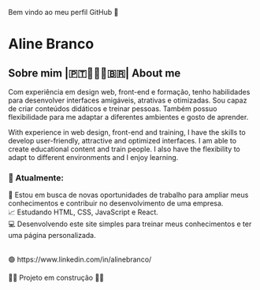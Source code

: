 Bem vindo ao meu perfil GitHub 👋

<h1>Aline Branco</h1>

<h2>Sobre mim |🇵🇹👩🏼‍🦰🇧🇷| About me</h2>

Com experiência em design web, front-end e formação, tenho habilidades para desenvolver interfaces amigáveis, atrativas e otimizadas. Sou capaz de criar conteúdos didáticos e treinar pessoas. Também possuo flexibilidade para me adaptar a diferentes ambientes e gosto de aprender.

With experience in web design, front-end and training, I have the skills to develop user-friendly, attractive and optimized interfaces. I am able to create educational content and train people. I also have the flexibility to adapt to different environments and I enjoy learning.

<h3>📆 Atualmente:</h3> 
   🔎 Estou em busca de novas oportunidades de trabalho para ampliar meus conhecimentos e contribuir no desenvolvimento de uma empresa. 
<br>   📈 Estudando HTML, CSS, JavaScript e React. 
<br>  💻 Desenvolvendo este site simples para treinar meus conhecimentos e ter uma página personalizada.
<br><br>
<p>🟢 https://www.linkedin.com/in/alinebranco/</p>
<p>
🚧🚧 Projeto em construção 🚧🚧</p>
